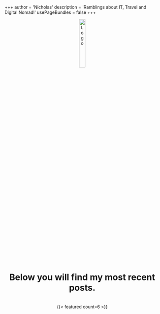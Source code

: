 +++
author = 'Nicholas'
description = 'Ramblings about IT, Travel and Digital Nomad!'
usePageBundles = false
+++
<br>
<p style="text-align:center;"><img src="/Tech-Relay-3.png" alt="Logo" height="20%" width="20%"></p>
<div style="text-align: center;">
	<body>
		<h1>Below you will find my most recent posts.</h1>
	</body>
</div>
<br>
<div style="text-align: center;">
{{< featured count=6 >}}
</div>

